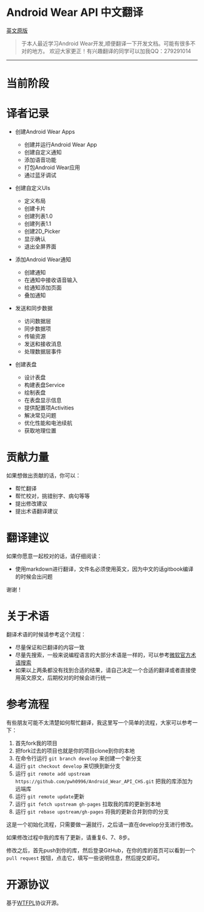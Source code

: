 ﻿Android Wear API 中文翻译
=============================================

[英文原版](https://developer.android.com/training/building-wearables.html)

> 于本人最近学习Android Wear开发,顺便翻译一下开发文档。可能有很多不对的地方。
欢迎大家更正！有兴趣翻译的同学可以加我QQ：279291014

---

# 当前阶段



# 译者记录

* 创建Android Wear Apps
    * 创建并运行Android Wear App
    * 创建自定义通知
    * 添加语音功能
    * 打包Android Wear应用
    * 通过蓝牙调试

* 创建自定义UIs
    * 定义布局
    * 创建卡片
    * 创建列表1.0
    * 创建列表1.1
    * 创建2D_Picker
    * 显示确认
    * 退出全屏界面
* 添加Android Wear通知
    * 创建通知
    * 在通知中接收语音输入
    * 给通知添加页面
    * 叠加通知
* 发送和同步数据
    * 访问数据层
    * 同步数据项
    * 传输资源
    * 发送和接收消息
    * 处理数据层事件

* 创建表盘 
    * 设计表盘 
    * 构建表盘Service
    * 绘制表盘
    * 在表盘显示信息
    * 提供配置项Activities
    * 解决常见问题
    * 优化性能和电池续航
    * 获取地理位置



# 贡献力量

如果想做出贡献的话，你可以：

- 帮忙翻译
- 帮忙校对，挑错别字、病句等等
- 提出修改建议
- 提出术语翻译建议

# 翻译建议

如果你愿意一起校对的话，请仔细阅读：

- 使用markdown进行翻译，文件名必须使用英文，因为中文的话gitbook编译的时候会出问题


谢谢！

# 关于术语

翻译术语的时候请参考这个流程：

- 尽量保证和已翻译的内容一致
- 尽量先搜索，一般来说编程语言的大部分术语是一样的，可以参考[微软官方术语搜索](http://www.microsoft.com/Language/zh-cn/Search.aspx)
- 如果以上两条都没有找到合适的结果，请自己决定一个合适的翻译或者直接使用英文原文，后期校对的时候会进行统一

# 参考流程

有些朋友可能不太清楚如何帮忙翻译，我这里写一个简单的流程，大家可以参考一下：

1. 首先fork我的项目
2. 把fork过去的项目也就是你的项目clone到你的本地
3. 在命令行运行 `git branch develop` 来创建一个新分支
4. 运行 `git checkout develop` 来切换到新分支
5. 运行 `git remote add upstream https://github.com/pwh0996/Android_Wear_API_CHS.git` 把我的库添加为远端库
6. 运行 `git remote update`更新
7. 运行 `git fetch upstream gh-pages` 拉取我的库的更新到本地
8. 运行 `git rebase upstream/gh-pages` 将我的更新合并到你的分支

这是一个初始化流程，只需要做一遍就行，之后请一直在develop分支进行修改。

如果修改过程中我的库有了更新，请重复6、7、8步。

修改之后，首先push到你的库，然后登录GitHub，在你的库的首页可以看到一个 `pull request` 按钮，点击它，填写一些说明信息，然后提交即可。


# 开源协议
基于[WTFPL](http://en.wikipedia.org/wiki/WTFPL)协议开源。
